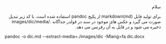 <div dir="rtl">
سلام


برای تولید فایل 
markdown(md)
از پکیج pandoc استفاده شده است.
با کد زیر تبدیل صورت می گیرد و عکس های موجود در سند در فولدر جداگانه 
./images/dic/media
ذخیره می شود و در فایل به آن رفرنس می دهد. 


</div>
pandoc -o dic.md --extract-media=./images/dic -Mlang=fa  dic.docx

